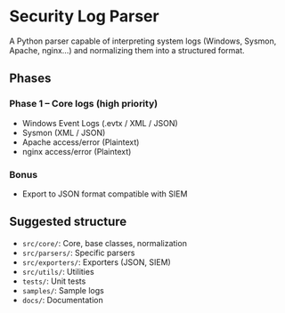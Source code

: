 # Security Log Parser

A Python parser capable of interpreting system logs (Windows, Sysmon, Apache, nginx…) and normalizing them into a structured format.

## Phases

### Phase 1 – Core logs (high priority)
- Windows Event Logs (.evtx / XML / JSON)
- Sysmon (XML / JSON)
- Apache access/error (Plaintext)
- nginx access/error (Plaintext)

### Bonus
- Export to JSON format compatible with SIEM

## Suggested structure

- `src/core/`: Core, base classes, normalization
- `src/parsers/`: Specific parsers
- `src/exporters/`: Exporters (JSON, SIEM)
- `src/utils/`: Utilities
- `tests/`: Unit tests
- `samples/`: Sample logs
- `docs/`: Documentation
